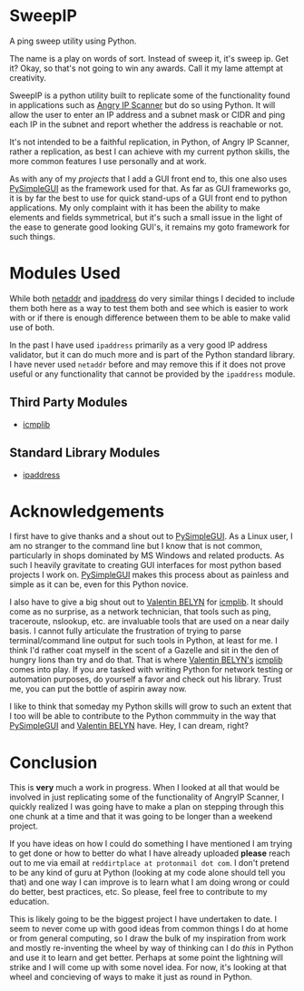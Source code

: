 # SweepIP

A ping sweep utility using Python.  

The name is a play on words of sort.  Instead of sweep it, it's sweep ip.  Get it?  Okay, so that's not going to win any awards.  Call it my lame attempt at creativity. 

SweepIP is a python utility built to replicate some of the functionality found in applications such as [Angry IP Scanner](https://angryip.org/) but do so using Python.  It will allow the user to enter an IP address and a subnet mask or CIDR and ping each IP in the subnet and report whether the address is reachable or not.

It's not intended to be a faithful replication, in Python, of Angry IP Scanner, rather a replication, as best I can achieve with my current python skills, the more common features I use personally and at work.

As with any of my _projects_ that I add a GUI front end to, this one also uses [PySimpleGUI](https://pysimplegui.readthedocs.io/en/latest/) as the framework used for that.  As far as GUI frameworks go, it is by far the best to use for quick stand-ups of a GUI front end to python applications.  My only complaint with it has been the ability to make elements and fields symmetrical, but it's such a small issue in the light of the ease to generate good looking GUI's, it remains my goto framework for such things.

# Modules Used

While both [netaddr](https://netaddr.readthedocs.io/en/latest/) and [ipaddress](https://docs.python.org/3/library/ipaddress.html) do very similar things I decided to include them both here as a way to test them both and see which is easier to work with or if there is enough difference between them to be able to make valid use of both.

In the past I have used `ipaddress` primarily as a very good IP address validator, but it can do much more and is part of the Python standard library.  I have never used `netaddr` before and may remove this if it does not prove useful or any functionality that cannot be provided by the `ipaddress` module.

## Third Party Modules

- [icmplib](https://pypi.org/project/icmplib/)

## Standard Library Modules

- [ipaddress](https://docs.python.org/3/library/ipaddress.html)

# Acknowledgements

I first have to give thanks and a shout out to [PySimpleGUI](https://pysimplegui.readthedocs.io/en/latest/).  As a Linux user, I am no stranger to the command line but I know that is not common, particularly in shops dominated by MS Windows and related products.  As such I heavily gravitate to creating GUI interfaces for most python based projects I work on.  [PySimpleGUI](https://pysimplegui.readthedocs.io/en/latest/) makes this process about as painless and simple as it can be, even for this Python novice.

I also have to give a big shout out to [Valentin BELYN](https://github.com/ValentinBELYN) for [icmplib](https://pypi.org/project/icmplib/).  It should come as no surprise, as a network technician, that tools such as ping, traceroute, nslookup, etc. are invaluable tools that are used on a near daily basis.  I cannot fully articulate the frustration of trying to parse terminal/command line output for such tools in Python, at least for me.  I think I'd rather coat myself in the scent of a Gazelle and sit in the den of hungry lions than try and do that.  That is where [Valentin BELYN's](https://github.com/ValentinBELYN) [icmplib](https://pypi.org/project/icmplib/) comes into play.  If you are tasked with writing Python for network testing or automation purposes, do yourself a favor and check out his library.  Trust me, you can put the bottle of aspirin away now.

I like to think that someday my Python skills will grow to such an extent that I too will be able to contribute to the Python commmuity in the way that [PySimpleGUI](https://pysimplegui.readthedocs.io/en/latest/) and [Valentin BELYN](https://github.com/ValentinBELYN) have.  Hey, I can dream, right?

# Conclusion

This is **very** much a work in progress.  When I looked at all that would be involved in just replicating some of the functionality of AngryIP Scanner, I quickly realized I was going have to make a plan on stepping through this one chunk at a time and that it was going to be longer than a weekend project.

If you have ideas on how I could do something I have mentioned I am trying to get done or how to better do what I have already uploaded **please** reach out to me via email at `reddirtplace at protonmail dot com`.  I don't pretend to be any kind of guru at Python (looking at my code alone should tell you that) and one way I can improve is to learn what I am doing wrong or could do better, best practices, etc.  So please, feel free to contribute to my education.

This is likely going to be the biggest project I have undertaken to date.  I seem to never come up with good ideas from common things I do at home or from general computing, so I draw the bulk of my inspiration from work and mostly re-inventing the wheel by way of thinking can I do _this_ in Python and use it to learn and get better.  Perhaps at some point the lightning will strike and I will come up with some novel idea.  For now, it's looking at that wheel and concieving of ways to make it just as round in Python.


